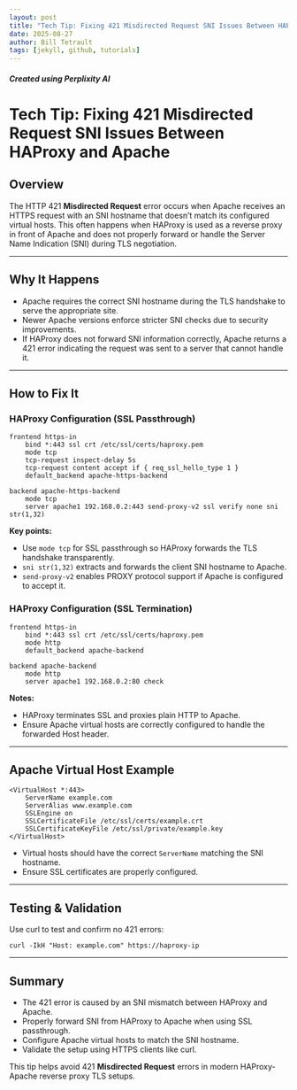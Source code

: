 ```yaml
---
layout: post
title: "Tech Tip: Fixing 421 Misdirected Request SNI Issues Between HAProxy and Apache"
date: 2025-08-27
author: Bill Tetrault
tags: [jekyll, github, tutorials]
---
```

##### Created using Perplixity AI

# Tech Tip: Fixing 421 Misdirected Request SNI Issues Between HAProxy and Apache

## Overview
The HTTP 421 **Misdirected Request** error occurs when Apache receives an HTTPS request with an SNI hostname that doesn’t match its configured virtual hosts. This often happens when HAProxy is used as a reverse proxy in front of Apache and does not properly forward or handle the Server Name Indication (SNI) during TLS negotiation.

---

## Why It Happens
- Apache requires the correct SNI hostname during the TLS handshake to serve the appropriate site.
- Newer Apache versions enforce stricter SNI checks due to security improvements.
- If HAProxy does not forward SNI information correctly, Apache returns a 421 error indicating the request was sent to a server that cannot handle it.

---

## How to Fix It

### HAProxy Configuration (SSL Passthrough)

```
frontend https-in
    bind *:443 ssl crt /etc/ssl/certs/haproxy.pem
    mode tcp
    tcp-request inspect-delay 5s
    tcp-request content accept if { req_ssl_hello_type 1 }
    default_backend apache-https-backend

backend apache-https-backend
    mode tcp
    server apache1 192.168.0.2:443 send-proxy-v2 ssl verify none sni str(1,32)
```

**Key points:**
- Use `mode tcp` for SSL passthrough so HAProxy forwards the TLS handshake transparently.
- `sni str(1,32)` extracts and forwards the client SNI hostname to Apache.
- `send-proxy-v2` enables PROXY protocol support if Apache is configured to accept it.

### HAProxy Configuration (SSL Termination)

```
frontend https-in
    bind *:443 ssl crt /etc/ssl/certs/haproxy.pem
    mode http
    default_backend apache-backend

backend apache-backend
    mode http
    server apache1 192.168.0.2:80 check
```

**Notes:**
- HAProxy terminates SSL and proxies plain HTTP to Apache.
- Ensure Apache virtual hosts are correctly configured to handle the forwarded Host header.

---

## Apache Virtual Host Example

```
<VirtualHost *:443>
    ServerName example.com
    ServerAlias www.example.com
    SSLEngine on
    SSLCertificateFile /etc/ssl/certs/example.crt
    SSLCertificateKeyFile /etc/ssl/private/example.key
</VirtualHost>
```

- Virtual hosts should have the correct `ServerName` matching the SNI hostname.
- Ensure SSL certificates are properly configured.

---

## Testing & Validation

Use curl to test and confirm no 421 errors:

```
curl -IkH "Host: example.com" https://haproxy-ip
```

---

## Summary
- The 421 error is caused by an SNI mismatch between HAProxy and Apache.
- Properly forward SNI from HAProxy to Apache when using SSL passthrough.
- Configure Apache virtual hosts to match the SNI hostname.
- Validate the setup using HTTPS clients like curl.

This tip helps avoid 421 **Misdirected Request** errors in modern HAProxy-Apache reverse proxy TLS setups.


